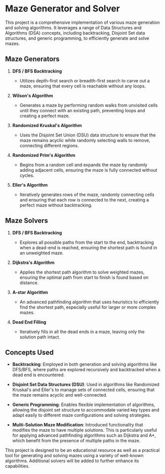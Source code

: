 # Maze Generator and Solver

This project is a comprehensive implementation of various maze generation and solving algorithms. It leverages a range of Data Structures and Algorithms (DSA) concepts, including backtracking, Disjoint Set data structures, and generic programming, to efficiently generate and solve mazes.

## Maze Generators

1. **DFS / BFS Backtracking**
   - Utilizes depth-first search or breadth-first search to carve out a maze, ensuring that every cell is reachable without any loops.

2. **Wilson's Algorithm**
   - Generates a maze by performing random walks from unvisited cells until they connect with an existing path, preventing loops and creating a perfect maze.

3. **Randomized Kruskal's Algorithm**
   - Uses the Disjoint Set Union (DSU) data structure to ensure that the maze remains acyclic while randomly selecting walls to remove, connecting different regions.

4. **Randomized Prim's Algorithm**
   - Begins from a random cell and expands the maze by randomly adding adjacent cells, ensuring the maze is fully connected without cycles.

5. **Eller's Algorithm**
   - Iteratively generates rows of the maze, randomly connecting cells and ensuring that each row is connected to the next, creating a perfect maze without backtracking.

## Maze Solvers

1. **DFS / BFS Backtracking**
   - Explores all possible paths from the start to the end, backtracking when a dead-end is reached, ensuring the shortest path is found in an unweighted maze.

2. **Dijkstra's Algorithm**
   - Applies the shortest path algorithm to solve weighted mazes, ensuring the optimal path from start to finish is found based on distance.

3. **A-star Algorithm**
   - An advanced pathfinding algorithm that uses heuristics to efficiently find the shortest path, especially useful for larger or more complex mazes.

4. **Dead End Filling**
   - Iteratively fills in all the dead ends in a maze, leaving only the solution path intact.

## Concepts Used

- **Backtracking**: Employed in both generation and solving algorithms like DFS/BFS, where paths are explored recursively and backtracked when a dead end is encountered.
  
- **Disjoint Set Data Structures (DSU)**: Used in algorithms like Randomized Kruskal's and Eller's to manage sets of connected cells, ensuring that the maze remains acyclic and well-connected.
  
- **Generic Programming**: Enables flexible implementation of algorithms, allowing the disjoint set structure to accommodate varied key types and adapt easily to different maze configurations and solving strategies.

- **Multi-Solution Maze Modification**: Introduced functionality that modifies the maze to have multiple solutions. This is particularly useful for applying advanced pathfinding algorithms such as Dijkstra and A\*, which benefit from the presence of multiple paths in the maze.

This project is designed to be an educational resource as well as a practical tool for generating and solving mazes using a variety of well-known algorithms. Additional solvers will be added to further enhance its capabilities.

